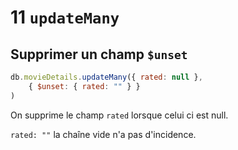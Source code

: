 # 11 `updateMany`

## Supprimer un champ `$unset`

```js
db.movieDetails.updateMany({ rated: null },
    { $unset: { rated: "" } }
)
```

On supprime le champ `rated` lorsque celui ci est null.

`rated: ""` la chaîne vide n'a pas d'incidence.

